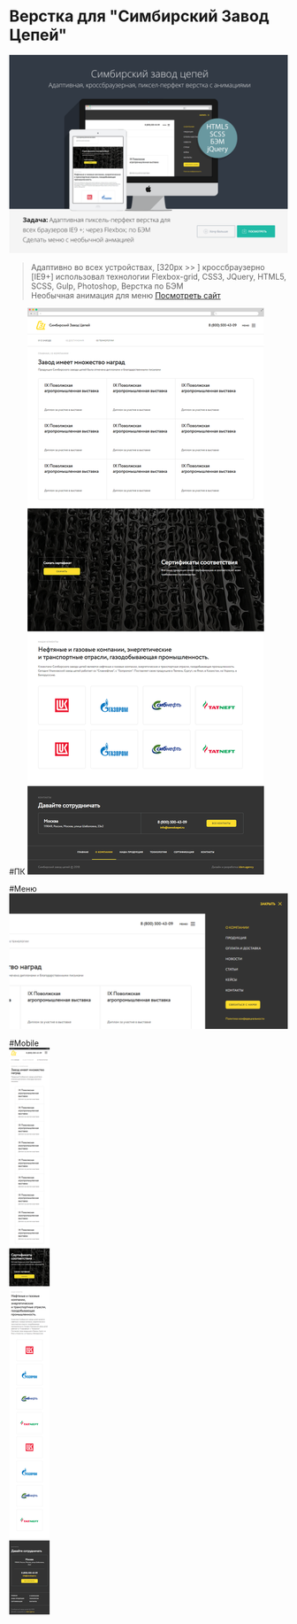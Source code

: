 # Верстка для "Симбирский Завод Цепей"

![site-preview](https://github.com/mustazhap/simbir/blob/master/site-templ.png)

> Адаптивно во всех устройствах,  [320px >> ]
кроссбраузерно [IE9+]
использовал технологии Flexbox-grid, CSS3, JQuery, HTML5, SCSS, Gulp, Photoshop, Верстка по БЭМ  
Необычная анимация для меню
[Посмотреть сайт](https://mustazhap.h1n.ru/simbir)

#ПК 
![alt text](https://github.com/mustazhap/simbir/blob/master/site-desktop.png)

#Меню
![alt text](https://github.com/mustazhap/simbir/blob/master/site-menu.png)

#Mobile  
![alt text](https://github.com/mustazhap/simbir/blob/master/site-mob.png)


